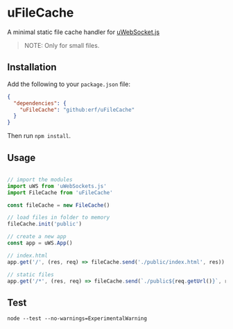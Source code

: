 # uFileCache

A minimal static file cache handler for [uWebSocket.js](https://github.com/uNetworking/uWebSockets.js)

> NOTE: Only for small files.

## Installation

Add the following to your `package.json` file:

```json
{
  "dependencies": {
	"uFileCache": "github:erf/uFileCache"
  }
}
```

Then run `npm install`.

## Usage

```javascript

// import the modules 
import uWS from 'uWebSockets.js'
import FileCache from 'uFileCache'

const fileCache = new FileCache()

// load files in folder to memory
fileCache.init('public')

// create a new app
const app = uWS.App()

// index.html
app.get('/', (res, req) => fileCache.send('./public/index.html', res))

// static files
app.get('/*', (res, req) => fileCache.send(`./public${req.getUrl()}`, res))
```

## Test

```
node --test --no-warnings=ExperimentalWarning
```
